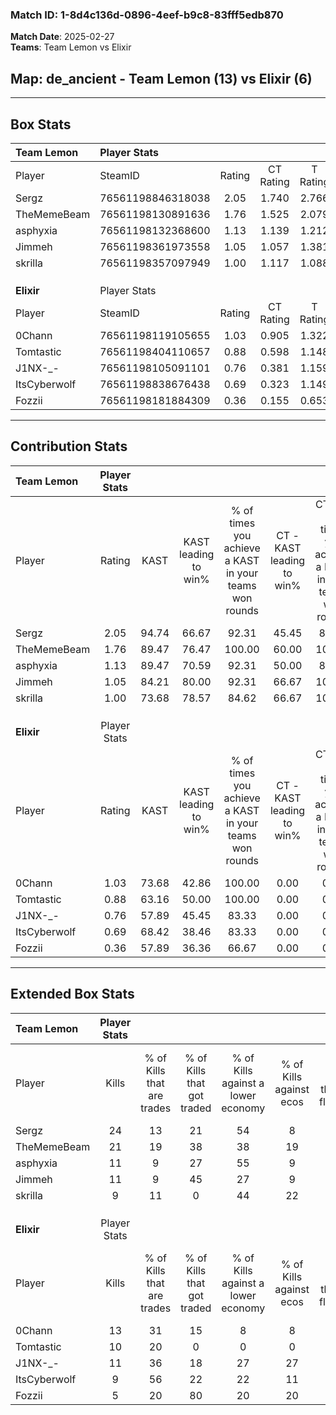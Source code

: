 ### Match ID: 1-8d4c136d-0896-4eef-b9c8-83fff5edb870  
**Match Date**: 2025-02-27  
**Teams**: Team Lemon vs Elixir  

## **Map**: de_ancient - Team Lemon (13) vs Elixir (6)  
---  

## Box Stats  

| **Team Lemon** | Player Stats      |        |           |          |       |       |       |         |        |      |     |
| :- | :- | :-: | :-: | :-: | :-: | :-: | :-: | :-: | :-: | :-: | :-: |
| Player         | SteamID           | Rating | CT Rating | T Rating | KAST  |  ADR  | Kills | Assists | Deaths | K/D  | HS% |
| Sergz          | 76561198846318038 |  2.05  |   1.740   |  2.766   | 94.74 | 143.9 |  24   |    5    |   10   | 2.40 | 66  |
| TheMemeBeam    | 76561198130891636 |  1.76  |   1.525   |  2.079   | 89.47 | 99.1  |  21   |    4    |   9    | 2.33 | 38  |
| asphyxia       | 76561198132368600 |  1.13  |   1.139   |  1.212   | 89.47 | 53.7  |  11   |    0    |   9    | 1.22 | 63  |
| Jimmeh         | 76561198361973558 |  1.05  |   1.057   |  1.381   | 84.21 | 63.1  |  11   |    6    |   13   | 0.85 | 63  |
| skrilla        | 76561198357097949 |  1.00  |   1.117   |  1.088   | 73.68 | 56.5  |   9   |    6    |   8    | 1.13 | 55  |
|                |                   |        |           |          |       |       |       |         |        |      |     |
|                |                   |        |           |          |       |       |       |         |        |      |     |
|                |                   |        |           |          |       |       |       |         |        |      |     |
| **Elixir**     | Player Stats      |        |           |          |       |       |       |         |        |      |     |
| Player         | SteamID           | Rating | CT Rating | T Rating | KAST  |  ADR  | Kills | Assists | Deaths | K/D  | HS% |
| 0Chann         | 76561198119105655 |  1.03  |   0.905   |  1.322   | 73.68 | 77.5  |  13   |    2    |   15   | 0.87 | 53  |
| Tomtastic      | 76561198404110657 |  0.88  |   0.598   |  1.148   | 63.16 | 69.5  |  10   |    4    |   12   | 0.83 | 50  |
| J1NX-_-        | 76561198105091101 |  0.76  |   0.381   |  1.159   | 57.89 | 68.4  |  11   |    1    |   16   | 0.69 | 36  |
| ItsCyberwolf   | 76561198838676438 |  0.69  |   0.323   |  1.149   | 68.42 | 50.7  |   9   |    1    |   16   | 0.56 | 66  |
| Fozzii         | 76561198181884309 |  0.36  |   0.155   |  0.653   | 57.89 | 40.5  |   5   |    4    |   18   | 0.28 | 20  |
---  

## Contribution Stats  

| **Team Lemon** | Player Stats |       |                      |                                                        |                           |                                                             |                          |                                                            |
| :- | :-: | :-: | :-: | :-: | :-: | :-: | :-: | :-: |
| Player         |    Rating    | KAST  | KAST leading to win% | % of times you achieve a KAST in your teams won rounds | CT - KAST leading to win% | CT - % of times you achieve a KAST in your teams won rounds | T - KAST leading to win% | T - % of times you achieve a KAST in your teams won rounds |
| Sergz          |     2.05     | 94.74 |        66.67         |                         92.31                          |           45.45           |                            83.33                            |          100.00          |                           100.00                           |
| TheMemeBeam    |     1.76     | 89.47 |        76.47         |                         100.00                         |           60.00           |                           100.00                            |          100.00          |                           100.00                           |
| asphyxia       |     1.13     | 89.47 |        70.59         |                         92.31                          |           50.00           |                            83.33                            |          100.00          |                           100.00                           |
| Jimmeh         |     1.05     | 84.21 |        80.00         |                         92.31                          |           66.67           |                           100.00                            |          100.00          |                           85.71                            |
| skrilla        |     1.00     | 73.68 |        78.57         |                         84.62                          |           66.67           |                           100.00                            |          100.00          |                           71.43                            |
|                |              |       |                      |                                                        |                           |                                                             |                          |                                                            |
|                |              |       |                      |                                                        |                           |                                                             |                          |                                                            |
|                |              |       |                      |                                                        |                           |                                                             |                          |                                                            |
| **Elixir**     | Player Stats |       |                      |                                                        |                           |                                                             |                          |                                                            |
| Player         |    Rating    | KAST  | KAST leading to win% | % of times you achieve a KAST in your teams won rounds | CT - KAST leading to win% | CT - % of times you achieve a KAST in your teams won rounds | T - KAST leading to win% | T - % of times you achieve a KAST in your teams won rounds |
| 0Chann         |     1.03     | 73.68 |        42.86         |                         100.00                         |           0.00            |                            0.00                             |          60.00           |                           100.00                           |
| Tomtastic      |     0.88     | 63.16 |        50.00         |                         100.00                         |           0.00            |                            0.00                             |          75.00           |                           100.00                           |
| J1NX-_-        |     0.76     | 57.89 |        45.45         |                         83.33                          |           0.00            |                            0.00                             |          62.50           |                           83.33                            |
| ItsCyberwolf   |     0.69     | 68.42 |        38.46         |                         83.33                          |           0.00            |                            0.00                             |          50.00           |                           83.33                            |
| Fozzii         |     0.36     | 57.89 |        36.36         |                         66.67                          |           0.00            |                            0.00                             |          50.00           |                           66.67                            |
---  

## Extended Box Stats  

| **Team Lemon** | Player Stats |                            |                            |                                    |                         |                              |                                 |        |                             |                                     |                          |                               |                            |
| :- | :-: | :-: | :-: | :-: | :-: | :-: | :-: | :-: | :-: | :-: | :-: | :-: | :-: |
| Player         |    Kills     | % of Kills that are trades | % of Kills that got traded | % of Kills against a lower economy | % of Kills against ecos | % of Kills that are flawless | % of Kills that are close duels | Deaths | % of Deaths that get traded | % of Deaths against a lower economy | % of Deaths against ecos | % of Deaths that are flawless | % of Deaths that are close |
| Sergz          |      24      |             13             |             21             |                 54                 |            8            |              67              |                4                |   10   |             20              |                 50                  |            0             |              50               |             20             |
| TheMemeBeam    |      21      |             19             |             38             |                 38                 |           19            |              71              |                0                |   9    |             11              |                 56                  |            22            |              78               |             11             |
| asphyxia       |      11      |             9              |             27             |                 55                 |            9            |              55              |                0                |   9    |             11              |                 44                  |            22            |              78               |             0              |
| Jimmeh         |      11      |             9              |             45             |                 27                 |            9            |              36              |               18                |   13   |             46              |                 23                  |            0             |              54               |             0              |
| skrilla        |      9       |             11             |             0              |                 44                 |           22            |              44              |               11                |   8    |              0              |                 50                  |            0             |              75               |             0              |
|                |              |                            |                            |                                    |                         |                              |                                 |        |                             |                                     |                          |                               |                            |
|                |              |                            |                            |                                    |                         |                              |                                 |        |                             |                                     |                          |                               |                            |
|                |              |                            |                            |                                    |                         |                              |                                 |        |                             |                                     |                          |                               |                            |
| **Elixir**     | Player Stats |                            |                            |                                    |                         |                              |                                 |        |                             |                                     |                          |                               |                            |
| Player         |    Kills     | % of Kills that are trades | % of Kills that got traded | % of Kills against a lower economy | % of Kills against ecos | % of Kills that are flawless | % of Kills that are close duels | Deaths | % of Deaths that get traded | % of Deaths against a lower economy | % of Deaths against ecos | % of Deaths that are flawless | % of Deaths that are close |
| 0Chann         |      13      |             31             |             15             |                 8                  |            8            |              69              |               15                |   15   |             33              |                  7                  |            0             |              60               |             0              |
| Tomtastic      |      10      |             20             |             0              |                 0                  |            0            |              80              |                0                |   12   |             25              |                 17                  |            0             |              58               |             17             |
| J1NX-_-        |      11      |             36             |             18             |                 27                 |           27            |              55              |                9                |   16   |             25              |                 13                  |            6             |              63               |             6              |
| ItsCyberwolf   |      9       |             56             |             22             |                 22                 |           11            |              56              |                0                |   16   |             31              |                 13                  |            6             |              69               |             6              |
| Fozzii         |      5       |             20             |             80             |                 20                 |           20            |              40              |                0                |   18   |             22              |                 17                  |            11            |              50               |             0              |
